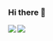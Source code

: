 ### Hi there 👋

<a href="https://github.com/aoao010817">
  <img align="left" src="https://github-readme-stats.vercel.app/api?username=aoao010817&show_icons=true&count_private=true" />
</a>
<a href="https://github.com/aoao010817">
  <img align="left" src="https://github-readme-stats.vercel.app/api/top-langs/?username=aoao010817&count_private=true" />
</a>
